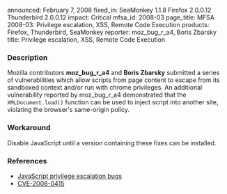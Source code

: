 announced: February 7, 2008
fixed_in: SeaMonkey 1.1.8
          Firefox 2.0.0.12
          Thunderbird 2.0.0.12
impact: Critical
mfsa_id: 2008-03
page_title: MFSA 2008-03: Privilege escalation, XSS, Remote Code Execution
products: Firefox, Thunderbird, SeaMonkey
reporter: moz_bug_r_a4, Boris Zbarsky
title: Privilege escalation, XSS, Remote Code Execution

<h3>Description</h3>

<p>Mozilla contributors <strong>moz_bug_r_a4</strong> and
<strong>Boris Zbarsky</strong> submitted a series of vulnerabilities
which allow scripts from page content to escape from its sandboxed
context and/or run with chrome privileges. An additional vulnerability
reported by moz_bug_r_a4 demonstrated that the <code>XMLDocument.load()</code>
function can be used to inject script into another site, violating the
browser's same-origin policy.</p>

<h3>Workaround</h3>

<p>Disable JavaScript until a version containing these fixes can be installed.</p>

<h3>References</h3>

<ul>
  <li><a href="https://bugzilla.mozilla.org/buglist.cgi?bug_id=386695,393761,393762,399298,407289,372075,363597">JavaScript privilege escalation bugs</a></li>

  <li><a class="ex-ref" href="http://cve.mitre.org/cgi-bin/cvename.cgi?name=CVE-2008-0415">
       CVE-2008-0415</a></li>

</ul>



